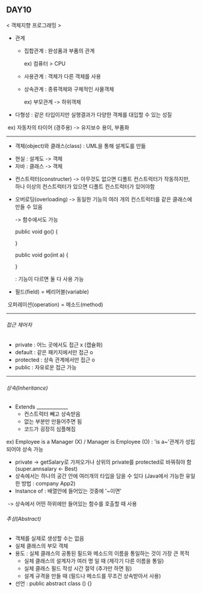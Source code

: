 ## DAY10

< 객체지향 프로그래밍 >

- 관계

  + 집합관계 : 완성품과 부품의 관계

    ex) 컴퓨터 > CPU

  + 사용관계 : 객체가 다른 객체를 사용

  + 상속관계 : 종류객체와 구체적인 사물객체

    ex) 부모관계 -> 하위객체

- 다형성 : 같은 타입이지만 실행결과가 다양한 객체를 대입할 수 있는 성질

​	ex) 자동차의 타이어 (경주용) -> 유지보수 용이, 부품화

---

-  객체(object)와 클래스(class)  : UML을 통해 설계도를 만듦
  + 현실 : 설계도 -> 객체
  + 자바 : 클래스 -> 객체

- 컨스트럭터(constructer) -> 아무것도 없으면 디폴트 컨스트럭터가 작동하지만, 하나 이상의 컨스트럭터가 있으면 디폴트 컨스트럭터가 있어야함

- 오버로딩(overloading) -> 동일한 기능의 여러 개의 컨스트럭터를 같은 클래스에 만들 수 있음 

  -> 함수에서도 가능 

  public void go() {

  } 

  public void go(int a) {

  }

  : 기능이 다르면 둘 다 사용 가능

- 필드(field) = 베리어블(variable)

​		오퍼레이션(operation) = 메소드(method)

---

###### 접근 제어자

+ private : 어느 곳에서도 접근 x (캡슐화)
+ default : 같은 패키지에서만 접근 o
+ protected : 상속 관계에서만 접근 o
+ public : 자유로운 접근 가능

---

###### 상속(Inheritance)

- Extends _____________
  + 컨스트럭터 빼고 상속받음
  + 없는 부분만 만들어주면 됨
  + 코드가 굉장히 심플해짐

ex) Employee is a Manager (X) /  Manager is Employee (O) : 'is a~'관계가 성립되어야 상속 가능

- private -> getSalary로 가져오거나 상위의 private를 protected로 바꿔줘야 함 (super.annsalary <- Best)
- 상속에서는 하나의 공간 안에 여러개의 타입을 담을 수 있다 (Java에서 가능한 유일한 방법 : company App2)
- Instance of : 배열안에 들어있는 것중에 '~이면' 

​		-> 상속에서 어떤 하위에만 들어있는 함수를 호출할 때 사용

###### 추상(Abstract)

- 객체를 실제로 생성할 수는 없음
- 실체 클래스의 부모 객체
- 용도 : 실체 클래스의 공통된 필드와 메소드의 이름을 통일하는 것이 가장 큰 목적
  + 실체 클래스의 설계자가 여러 명 일 때 (제각기 다른 이름을 통일)
  + 실체 클래스 필드 작성 시간 절약 (추가만 하면 됨)
  + 설계 규격을 만들 때 (필드나 메소드를 무조건 상속받아서 사용)
- 선언 : public abstract class () {}
